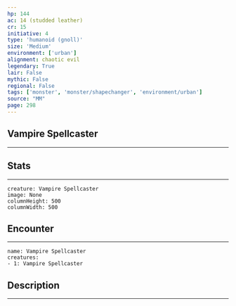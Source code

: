 ```yaml
---
hp: 144
ac: 14 (studded leather)
cr: 15
initiative: 4
type: 'humanoid (gnoll)'    
size: 'Medium'
environment: ['urban']
alignment: chaotic evil
legendary: True
lair: False
mythic: False
regional: False
tags: ['monster', 'monster/shapechanger', 'environment/urban']
source: "MM"
page: 298
---
```


## Vampire Spellcaster
---



## Stats
---

```statblock
creature: Vampire Spellcaster
image: None
columnHeight: 500
columnWidth: 500
```

## Encounter
---

```encounter-table
name: Vampire Spellcaster
creatures:
- 1: Vampire Spellcaster
```

## Description
---




